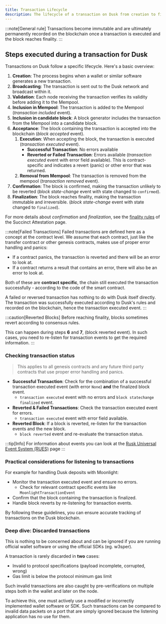 ```yaml
---
title: Transaction Lifecycle
description: The lifecycle of a transaction on Dusk from creation to finalization
---
```

:::note[General rule]
Transactions become immutable and are ultimately permanently recorded on the blockchain once a transaction is executed and the block reaches finality.
:::

## Steps executed during a transaction for Dusk


Transactions on Dusk follow a specific lifecycle. Here's a basic overview:

1. **Creation**: The process begins when a wallet or similar software generates a new transaction.
2. **Broadcasting**: The transaction is sent out to the Dusk network and broadcast within it.
3. **Validation**: Each node receiving the transaction verifies its validity before adding it to the Mempool.
4. **Inclusion in Mempool**: The transaction is added to the Mempool (*transaction included* event).
5. **Inclusion in candidate block**: A block generator includes the transaction from the Mempool into a candidate block.
6. **Acceptance**: The block containing the transaction is accepted into the blockchain (*block accepted* event).
   1. **Execution**: When accepting the block, the transaction is executed (*transaction executed* event).
      - **Successful Transaction**: No errors available
      - **Reverted or Failed Transaction**: Errors available (*transaction executed* event with error field available). This is contract-specific and indicates a revert (panic) or other error that was returned.
   2. **Removal from Mempool**: The transaction is removed from the mempool (*transaction removed* event).
7. **Confirmation**: The block is confirmed, making the transaction unlikely to be reverted (*block state-change* event with state changed to `confirmed`).
8. **Finalization**: The block reaches finality, making the transaction immutable and irreversible. (*block state-change* event with state changed to `finalized`).

For more details about *confirmation* and *finalization*, see the [finality rules](https://docs.dusk.network/learn/deep-dive/succinct-attestation/#finality) of the Succinct Attestation page.

:::note[Failed Transactions]
Failed transactions are defined here as a concept at the contract level. We assume that each contract, just like the transfer contract or other genesis contracts, makes use of proper error handling and panics:

- If a contract panics, the transaction is reverted and there will be an error to look at.
- If a contract returns a result that contains an error, there will also be an error to look at.

Both of these are **contract specific**, the chain still executed the transaction successfully - according to the code of the smart contract.

A failed or reversed transaction has nothing to do with Dusk itself directly. The transaction was successfully executed according to Dusk's rules and recorded on the blockchain, hence the transaction executed event.
:::

:::caution[Reverted Blocks]
Before reaching finality, blocks sometimes revert according to consensus rules.

This can happen during steps **6** and **7**, (block reverted event). In such cases, you need to re-listen for transaction events to get the required information.
:::

### Checking transaction status
> This applies to all genesis contracts and any future third party contracts that use proper error handling and panics.
- **Successful Transaction**: Check for the combination of a successful transaction executed event (with error `None`) **and** the finalized block event.
  - `transaction executed` event with no errors and `block statechange` `finalized` event.
- **Reverted & Failed Transactions**: Check the transaction executed event for errors.
  - `transaction executed` event with error field available.
- **Reverted Block**: If a block is reverted, re-listen for the transaction events and the new block.
  - `block reverted` event and re-evaluate the transaction status.

:::tip[Info]
For information about events you can look at the [Rusk Universal Event System (RUES)](/developer/integrations/rues) page
:::

### Practical considerations for listening to transactions
For example for handling Dusk deposits with Moonlight:
- Monitor the transaction executed event and ensure no errors.
   - Check for relevant contract specific events like `MoonlightTransactionEvent`
- Confirm that the block containing the transaction is finalized.
- Handle block reverts by re-listening for transaction events.

By following these guidelines, you can ensure accurate tracking of transactions on the Dusk blockchain.

### Deep dive: Discarded transactions

This is nothing to be concerned about and can be ignored if you are running official wallet software or using the official SDKs (eg. w3sper).

A transaction is rarely discarded in **two** cases:
- Invalid to protocol specifications (payload incomplete, corrupted, wrong)
- Gas limit is below the protocol minimum gas limit

Such invalid transactions are also caught by pre-verifications on multiple steps both in the wallet and later on the node.

To achieve this, one must actively use a modified or incorrectly implemented wallet software or SDK. Such transactions can be compared to invalid data packets on a port that are simply ignored because the listening application has no use for them.

